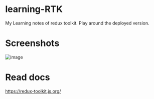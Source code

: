# learning-RTK
My Learning notes of redux toolkit. Play around the deployed version.

# Screenshots
![image](https://user-images.githubusercontent.com/78253900/236752105-b5fe6ecf-806d-478a-bc26-323783c2c409.png)

# Read docs
https://redux-toolkit.js.org/
